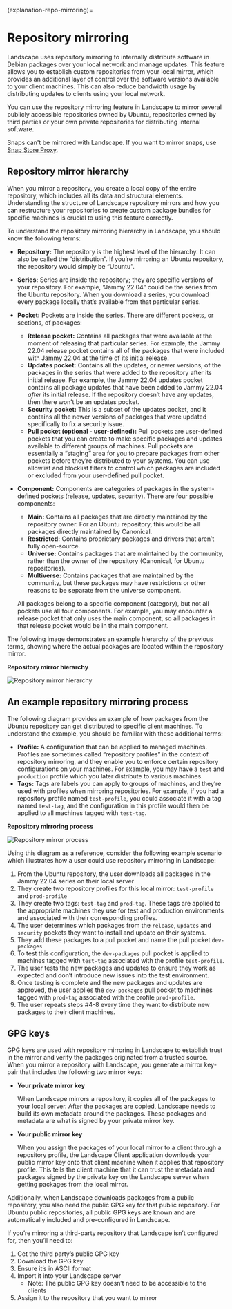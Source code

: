 (explanation-repo-mirroring)=
# Repository mirroring

Landscape uses repository mirroring to internally distribute software in Debian packages over your local network and manage updates. This feature allows you to establish custom repositories from your local mirror, which provides an additional layer of control over the software versions available to your client machines. This can also reduce bandwidth usage by distributing updates to clients using your local network.

You can use the repository mirroring feature in Landscape to mirror several publicly accessible repositories owned by Ubuntu, repositories owned by third parties or your own private repositories for distributing internal software. 

Snaps can't be mirrored with Landscape. If you want to mirror snaps, use [Snap Store Proxy](https://docs.ubuntu.com/snap-store-proxy/en/).

## Repository mirror hierarchy

When you mirror a repository, you create a local copy of the entire repository, which includes all its data and structural elements. Understanding the structure of Landscape repository mirrors and how you can restructure your repositories to create custom package bundles for specific machines is crucial to using this feature correctly.

To understand the repository mirroring hierarchy in Landscape, you should know the following terms:

- **Repository:** The repository is the highest level of the hierarchy. It can also be called the “distribution”. If you’re mirroring an Ubuntu repository, the repository would simply be “Ubuntu”.
- **Series:** Series are inside the repository; they are specific versions of your repository. For example, “Jammy 22.04” could be the series from the Ubuntu repository. When you download a series, you download every package locally that’s available from that particular series.
- **Pocket:** Pockets are inside the series. There are different pockets, or sections, of packages:
    - **Release pocket:** Contains all packages that were available at the moment of releasing that particular series. For example, the Jammy 22.04 release pocket contains all of the packages that were included with Jammy 22.04 at the time of its initial release.
    - **Updates pocket:** Contains all the updates, or newer versions, of the packages in the series that were added to the repository after its initial release. For example, the Jammy 22.04 updates pocket contains all package updates that have been added to Jammy 22.04 *after* its initial release. If the repository doesn’t have any updates, then there won’t be an updates pocket.
    - **Security pocket:** This is a subset of the updates pocket, and it contains all the newer versions of packages that were updated specifically to fix a security issue.
    - **Pull pocket (optional - user-defined):** Pull pockets are user-defined pockets that you can create to make specific packages and updates available to different groups of machines. Pull pockets are essentially a “staging” area for you to prepare packages from other pockets before they’re distributed to your systems. You can use allowlist and blocklist filters to control which packages are included or excluded from your user-defined pull pocket.
- **Component:** Components are categories of packages in the system-defined pockets (release, updates, security). There are four possible components:
    - **Main:** Contains all packages that are directly maintained by the repository owner. For an Ubuntu repository, this would be all packages directly maintained by Canonical.
    - **Restricted:** Contains proprietary packages and drivers that aren’t fully open-source.
    - **Universe:** Contains packages that are maintained by the community, rather than the owner of the repository (Canonical, for Ubuntu repositories).
    - **Multiverse:** Contains packages that are maintained by the community, but these packages may have restrictions or other reasons to be separate from the universe component.
    
    All packages belong to a specific component (category), but not all pockets use all four components. For example, you may encounter a release pocket that only uses the main component, so all packages in that release pocket would be in the main component. 
    

The following image demonstrates an example hierarchy of the previous terms, showing where the actual packages are located within the repository mirror.

**Repository mirror hierarchy**

![Repository mirror hierarchy](https://assets.ubuntu.com/v1/abfbe7d9-Landscape_RepoMirrorHierarchy_v4.png)

## An example repository mirroring process

The following diagram provides an example of how packages from the Ubuntu repository can get distributed to specific client machines. To understand the example, you should be familiar with these additional terms:

- **Profile:** A configuration that can be applied to managed machines. Profiles are sometimes called “repository profiles” in the context of repository mirroring, and they enable you to enforce certain repository configurations on your machines. For example, you may have a `test` and `production` profile which you later distribute to various machines.
- **Tags:** Tags are labels you can apply to groups of machines, and they’re used with profiles when mirroring repositories. For example, if you had a repository profile named `test-profile`, you could associate it with a tag named `test-tag`, and the configuration in this profile would then be applied to all machines tagged with `test-tag`.

**Repository mirroring process**

![Repository mirror process](https://assets.ubuntu.com/v1/091b20af-Landscape_RepoMirroringProcess_Final.png)

Using this diagram as a reference, consider the following example scenario which illustrates how a user could use repository mirroring in Landscape:

1. From the Ubuntu repository, the user downloads all packages in the Jammy 22.04 series on their local server
2. They create two repository profiles for this local mirror: `test-profile` and `prod-profile`
3. They create two tags: `test-tag` and `prod-tag`. These tags are applied to the appropriate machines they use for test and production environments and associated with their corresponding profiles.
4. The user determines which packages from the `release`, `updates` and `security` pockets they want to install and update on their systems.
5. They add these packages to a pull pocket and name the pull pocket `dev-packages`
6. To test this configuration, the `dev-packages` pull pocket is applied to machines tagged with `test-tag` associated with the profile `test-profile`.
7. The user tests the new packages and updates to ensure they work as expected and don’t introduce new issues into the test environment.
8. Once testing is complete and the new packages and updates are approved, the user applies the `dev-packages` pull pocket to machines tagged with `prod-tag` associated with the profile `prod-profile`.
9. The user repeats steps #4-8 every time they want to distribute new packages to their client machines.

## GPG keys

GPG keys are used with repository mirroring in Landscape to establish trust in the mirror and verify the packages originated from a trusted source. When you mirror a repository with Landscape, you generate a mirror key-pair that includes the following two mirror keys:

- **Your private mirror key**
    
    When Landscape mirrors a repository, it copies all of the packages to your local server. After the packages are copied, Landscape needs to build its own metadata around the packages. These packages and metadata are what is signed by your private mirror key.
    
- **Your public mirror key**

    When you assign the packages of your local mirror to a client through a repository profile, the Landscape Client application downloads your public mirror key onto that client machine when it applies that repository profile. This tells the client machine that it can trust the metadata and packages signed by the private key on the Landscape server when getting packages from the local mirror.

Additionally, when Landscape downloads packages from a public repository, you also need the public GPG key for that public repository. For Ubuntu public repositories, all public GPG keys are known and are automatically included and pre-configured in Landscape. 

If you’re mirroring a third-party repository that Landscape isn’t configured for, then you’ll need to:

1. Get the third party’s public GPG key
2. Download the GPG key
3. Ensure it’s in ASCII format 
4. Import it into your Landscape server
    - Note: The public GPG key doesn’t need to be accessible to the clients
5. Assign it to the repository that you want to mirror

